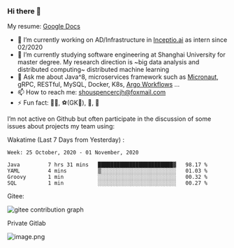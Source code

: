 ### Hi there 👋

My resume: [Google Docs](https://docs.google.com/document/d/1o7iQKDF-_HZUHg6cGiCSl6txrcuQ2tbQttHFFAUeRhc/edit?usp=sharing)

- 🔭 I’m currently working on AD/Infrastructure in [Inceptio.ai](https://www.inceptio.ai/) as intern since 02/2020
- 🌱 I’m currently studying software engineering at Shanghai University for master degree. My research direction is ~big data analysis and distributed computing~ distributed machine learning
- 💬 Ask me about Java^8, microservices framework such as [Micronaut](http://micronaut.io/), gRPC, RESTful, MySQL, Docker, K8s, [Argo Workflows](https://argoproj.github.io/argo/) ...
- 📫 How to reach me: shouspencercjh@foxmail.com
- ⚡ Fun fact: 🚴‍♂️, ⚽(GK🥅), 🏓, 🏸

I’m not active on Github but often participate in the discussion of some issues about projects my team using:

Wakatime (Last 7 Days from Yesterday) :

<!--START_SECTION:waka-->
```text
Week: 25 October, 2020 - 01 November, 2020

Java         7 hrs 31 mins   ████████████████████████▓   98.17 % 
YAML         4 mins          ▒░░░░░░░░░░░░░░░░░░░░░░░░   01.03 % 
Groovy       1 min           ░░░░░░░░░░░░░░░░░░░░░░░░░   00.32 % 
SQL          1 min           ░░░░░░░░░░░░░░░░░░░░░░░░░   00.27 % 
```
<!--END_SECTION:waka-->

Gitee:

![gitee contribution graph](https://i.loli.net/2020/08/04/gGf4lVtUxZ1nsae.png)

Private Gitlab

![image.png](https://i.loli.net/2020/08/28/iX5uhVyczxaG2Bn.png)
